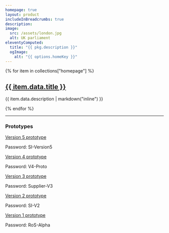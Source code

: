 ```yaml
---
homepage: true
layout: product
includeInBreadcrumbs: true
description:
image:
  src: /assets/london.jpg
  alt: UK parliament
eleventyComputed:
  title: "{{ pkg.description }}"
  ogImage:
    alt: "{{ options.homeKey }}"
---
```


<div class="govuk-grid-row">
{% for item in collections["homepage"] %}
  <section class="govuk-grid-column-one-third-from-desktop govuk-!-margin-bottom-8">
    <h2 class="govuk-heading-m govuk-!-font-size-27"><a class="govuk-link govuk-!-font-weight-bold" href="{{ item.url | url }}">{{ item.data.title }} </a></h2>
    <p class="govuk-body">{{ item.data.description | markdown("inline") }}</p>
   
  </section>
{% endfor %}

<section class="govuk-grid-column-full">
    <hr class="govuk-section-break govuk-section-break--visible govuk-section-break--xl govuk-!-margin-top-0">
    <h3 class="govuk-heading-m govuk-!-font-size-27">Prototypes</h3>
    <a href="https://suppliers-proto-v5-25be6c19f448.herokuapp.com/" class="govuk-link govuk-heading-s" >Version 5 prototype</a>
    <p class="govuk-body">Password: SI-Version5</p>
    <a href="https://suppliers-v4-proto-8e2c4514d095.herokuapp.com/" class="govuk-link govuk-heading-s" >Version 4 prototype</a>
    <p class="govuk-body">Password: V4-Proto</p>
     <a href="https://si-prototype-v3-4aa8b949bfc9.herokuapp.com/" class="govuk-link govuk-heading-s" >Version 3 prototype</a>
    <p class="govuk-body">Password: Supplier-V3</p>
    <a href="https://si-prototype-v2-28b848ff1dde.herokuapp.com/" class="govuk-link govuk-heading-s" >Version 2 prototype</a>
    <p class="govuk-body">Password: SI-V2</p>
     <a href="https://si-prototype-616667192c06.herokuapp.com/" class="govuk-link govuk-heading-s" >Version 1 prototype</a>
    <p class="govuk-body">Password: RoS-Alpha</p>
  </section>
</div>

<!-- Line 9 front matter

startButton:
  href: "https://docs.google.com/presentation/d/1rrFulF0oOyZoIyhOoHD5h88ViYKr8QJ9JgwkXs8uWtY/edit#slide=id.p3"
  text: Design deck

-->
